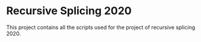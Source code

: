 # Recursive Splicing 2020
This project contains all the scripts used for the project of recursive splicing 2020. 


